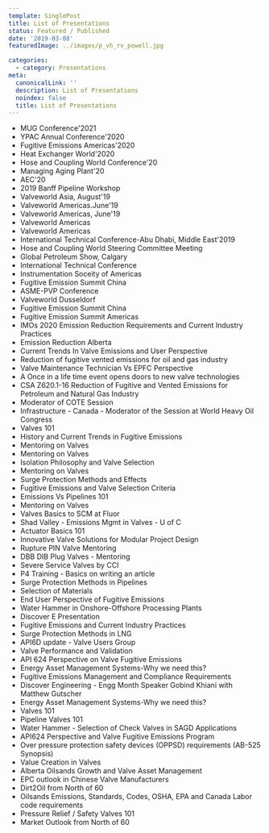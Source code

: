 ```yaml
---
template: SinglePost
title: List of Presentations
status: Featured / Published
date: '2019-03-08'
featuredImage: ../images/p_vh_rv_powell.jpg

categories:
  - category: Presentations
meta:
  canonicalLink: ''
  description: List of Presentations
  noindex: false
  title: List of Presentations
---
```

- MUG Conference'2021
- YPAC Annual Conference'2020
- Fugitive Emissions Americas'2020
- Heat Exchanger World'2020
- Hose and Coupling World Conference'20
- Managing Aging Plant'20
- AEC'20
- 2019 Banff Pipeline Workshop
- Valveworld Asia, August'19
- Valveworld Americas.June'19
- Valveworld Americas, June'19
- Valveworld Americas
- Valveworld Americas
- International Technical Conference-Abu Dhabi, Middle East'2019
- Hose and Coupling World Steering Committee Meeting
- Global Petroleum Show, Calgary
- International Technical Conference
- Instrumentation Soceity of Americas
- Fugitive Emission Summit China
- ASME-PVP Conference
- Valveworld Dusseldorf
- Fugitive Emission Summit China
- Fugitive Emission Summit Americas 
- IMOs 2020 Emission Reduction Requirements and Current Industry Practices
- Emission Reduction Alberta
- Current Trends In Valve Emissions and User Perspective
- Reduction of fugitive vented emissions for oil and gas industry
- Valve Maintenance Technician Vs EPFC Perspective
- A Once in a life time event opens doors to new valve technologies
- CSA Z620.1-16 Reduction of Fugitive and Vented Emissions for Petroleum and Natural Gas Industry
- Moderator of COTE Session 
- Infrastructure - Canada - Moderator of the Session at World Heavy Oil Congress
- Valves 101
- History and Current Trends in Fugitive Emissions
- Mentoring on Valves
- Mentoring on Valves
- Isolation Philosophy and Valve Selection
- Mentoring on Valves
- Surge Protection Methods and Effects
- Fugitive Emissions and Valve Selection Criteria
- Emissions Vs Pipelines 101
- Mentoring on Valves
- Valves Basics to SCM at Fluor
- Shad Valley - Emissions Mgmt in Valves - U of C
- Actuator Basics 101
- Innovative Valve Solutions for Modular Project Design
- Rupture PIN Valve Mentoring
- DBB DIB Plug Valves -  Mentoring
- Severe Service Valves by CCI
- P4 Training - Basics on writing an article 
- Surge Protection Methods in Pipelines
- Selection of Materials 
- End User Perspective of Fugitive Emissions
- Water Hammer in Onshore-Offshore Processing Plants
- Discover E Presentation 
- Fugitive Emissions and Current Industry Practices
- Surge Protection Methods in LNG
- API6D update - Valve Users Group
- Valve Performance and Validation
- API 624 Perspective on Valve Fugitive Emissions
- Energy Asset Management Systems-Why we need this?
- Fugitive Emissions Management and Compliance Requirements
- Discover Engineering - Engg Month Speaker Gobind Khiani with Matthew Gutscher
- Energy Asset Management Systems-Why we need this?
- Valves 101
- Pipeline Valves 101
- Water Hammer - Selection of Check Valves in SAGD Applications
- API624 Perspective and Valve Fugitive Emissions Program
- Over pressure protection safety devices (OPPSD) requirements (AB-525 Synopsis)
- Value Creation in Valves
- Alberta Oilsands Growth and Valve Asset Management
- EPC outlook in Chinese Valve Manufacturers
- Dirt2Oil from North of 60
- Oilsands Emissions, Standards, Codes, OSHA, EPA and Canada Labor code requirements
- Pressure Relief / Safety Valves 101
- Market Outlook from North of 60
